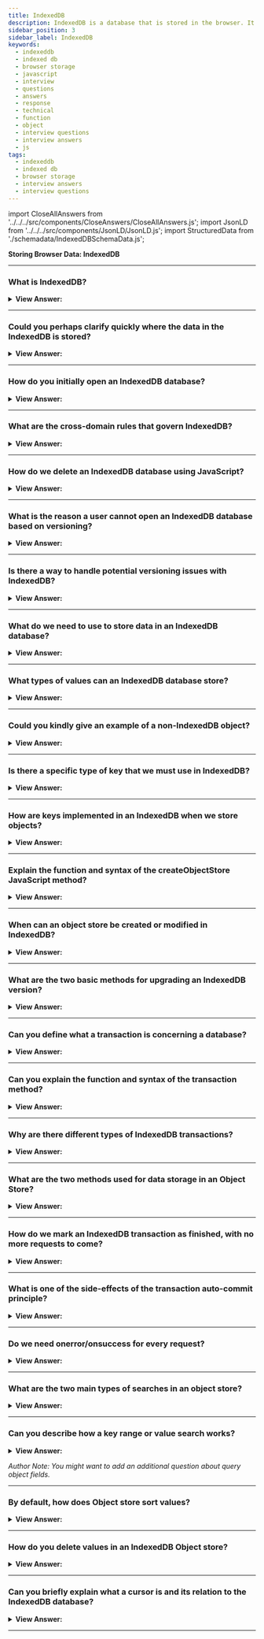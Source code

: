```yaml
---
title: IndexedDB
description: IndexedDB is a database that is stored in the browser. It is used to store data in the browser. | JavaScript Frontend Phone Interview Questions
sidebar_position: 3
sidebar_label: IndexedDB
keywords:
  - indexeddb
  - indexed db
  - browser storage
  - javascript
  - interview
  - questions
  - answers
  - response
  - technical
  - function
  - object
  - interview questions
  - interview answers
  - js
tags:
  - indexeddb
  - indexed db
  - browser storage
  - interview answers
  - interview questions
---
```


import CloseAllAnswers from '../../../src/components/CloseAnswers/CloseAllAnswers.js';
import JsonLD from '../../../src/components/JsonLD/JsonLD.js';
import StructuredData from './schemadata/IndexedDBSchemaData.js';

<JsonLD data={StructuredData} />

<head>
  <title>IndexedDB | JavaScript Frontend Phone Interview Questions</title>
</head>

**Storing Browser Data: IndexedDB**

<CloseAllAnswers />

---

### What is IndexedDB?

<details>
  <summary>
    <strong>View Answer:</strong>
  </summary>
  <div>
    <div>
      <strong>Interview Response:</strong> IndexedDB is a database built into a browser that is much more powerful than localStorage. It has several powerful features that enhance client-side storage. IndexedDB can store practically every sort of value by key, and it supports numerous key types. It supports transactions for reliability and key range queries, and indexes. It can also store much larger volumes of data than localStorage, and it can be used in an asynchronous fashion (async/await) using promises. That power is usually excessive for traditional client-server apps. IndexedDB is mainly intended for offline apps combined with ServiceWorkers and other technologies.
    </div>
  </div>
</details>

---

### Could you perhaps clarify quickly where the data in the IndexedDB is stored?

<details>
  <summary>
    <strong>View Answer:</strong>
  </summary>
  <div>
    <div>
      <strong>Interview Response:</strong> Technically, the data often saves in the visitor's home directory, with browser preferences, addons, and others. Different browsers and OS-level users have their storage.
    </div>
  </div>
</details>

---

### How do you initially open an IndexedDB database?

<details>
  <summary><strong>View Answer:</strong></summary>
  <div>
  <div><strong>Interview Response:</strong> To start working with IndexedDB, we first need to open (connect to) a database. The first step in opening an IndexedDB database is using window.indexedDB in conjunction with the open method. The open method has two parameters: the database name (required, string type), and version 1 by default (optional, positive integer). The call returns the declared object; we should listen to events on the opening request. The events include success, error, and upgradeneeded. Success means that the database is ready with an accessible database object, and the apparent error event means that the database has failed to open. The upgradeneeded handler triggers when the database does not yet exist (technically, its version is 0), so we can perform the initialization.
    </div><br />
  <div><strong className="codeExample">Code Example:</strong><br /><br />

<strong>Syntax: </strong> indexedDB.open(name, version);
<br />
<br />

<div></div>

```js
let openRequest = indexedDB.open('store', 1);

openRequest.onupgradeneeded = function () {
  // triggers if the client had no database
  // ...perform initialization...
};

openRequest.onerror = function () {
  console.error('Error', openRequest.error);
};

openRequest.onsuccess = function () {
  let db = openRequest.result;
  // continue working with database using db object
};
```

  </div>
  </div>
</details>

---

### What are the cross-domain rules that govern IndexedDB?

<details>
  <summary>
    <strong>View Answer:</strong>
  </summary>
  <div>
    <div>
      <strong>Interview Response:</strong> We can have many databases with different names, but all exist within the current origin
      (domain/protocol/port). Different websites cannot access each other’s databases. Some novice programmers may attempt to access the database within an &#8249;iframe&#8250;, but this approach does not meet the recommendation, because it is insecure.
    </div>
  </div>
</details>

---

### How do we delete an IndexedDB database using JavaScript?

<details>
  <summary><strong>View Answer:</strong></summary>
  <div>
  <div><strong>Interview Response:</strong> There are two ways to delete an IndexedDB database. The manual approach is to delete the database in the application manifest pane. The programmatic approach using JavaScript requires us to use the deleteDatabase method. The deleteDatabase() method of the IDBFactory interface requests the deletion of a database. The method returns an IDBOpenDBRequest object immediately and performs the deletion operation asynchronously. If the database successfully deletes, a success event fires on the request object returned from this method, resulting in undefined. If an error occurs while the database deletes, an error event fires on the request object returned from this method.
    </div><br />
  <div><strong className="codeExample">Code Example:</strong><br /><br />

<div></div>

```js
let openRequest = indexedDB.open('store', 1);

openRequest.onupgradeneeded = function () {
  // triggers if the client had no database
  // ...perform initialization...
};

openRequest.onerror = function () {
  console.error('Error', openRequest.error);
};

openRequest.onsuccess = function () {
  let db = openRequest.result;
  // continue working with database using db object
};
```

  </div>
  </div>
</details>

---

### What is the reason a user cannot open an IndexedDB database based on versioning?

<details>
  <summary>
    <strong>View Answer:</strong>
  </summary>
  <div>
    <div>
      <strong>Interview Response:</strong> If the current user database has a higher version than the one specified in the open call, for example, if the present DB version is 3 and we try to open(...2), an error generates, and openRequest.onerror is called. That's unusual, but it can happen if a visitor loads outdated JavaScript code through a proxy cache. So, while the code is ancient, his database is brand new.
    </div>
  </div>
</details>

---

### Is there a way to handle potential versioning issues with IndexedDB?

<details>
  <summary><strong>View Answer:</strong></summary>
  <div>
  <div><strong>Interview Response:</strong> Yes, we should do a version check programmatically to ensure that the user has the most updated version. We have to implement a parallel upgrade to ensure the correct version loads in the client. We achieve this by calling onversionchange to ensure that the client is updated correctly. These update collisions happen rarely, but we should at least have some handling for them, at least onblocked handler, to prevent our script from dying silently.
    </div><br />
  <div><strong className="codeExample">Code Example:</strong><br /><br />

<div></div>

```js
let openRequest = indexedDB.open("store", 2);

openRequest.onupgradeneeded = ...;
openRequest.onerror = ...;

openRequest.onsuccess = function() {
  let db = openRequest.result;

  db.onversionchange = function() {
    db.close();
    alert("Database is outdated, please reload the page.")
  };

  // ...the db is ready, use it...
};

openRequest.onblocked = function() {
  // this event shouldn't trigger if we handle onversionchange correctly

  // it means that there's another open connection to same database
  // and it wasn't closed after db.onversionchange triggered for it
};
```

  </div>
  </div>
</details>

---

### What do we need to use to store data in an IndexedDB database?

<details>
  <summary>
    <strong>View Answer:</strong>
  </summary>
  <div>
    <div>
      <strong>Interview Response:</strong> To store something in IndexedDB, we need an object store. An object store is a core concept in IndexedDB. Counterparts in other databases are called “tables” or “collections”, where the data is stored. A database may have multiple stores: one for users, another for goods, and more. Despite being named an “object-store” IndexedDB, primitives get stored too.
    </div>
  </div>
</details>

---

### What types of values can an IndexedDB database store?

<details>
  <summary>
    <strong>View Answer:</strong>
  </summary>
  <div>
    <div>
      <strong>Interview Response:</strong> We can store almost any value (except objects with a circular reference), including complex objects. IndexedDB uses the standard serialization algorithm to clone-and-store an object. It is like JSON.stringify, but it is more powerful and can store much more data.
    </div>
  </div>
</details>

---

### Could you kindly give an example of a non-IndexedDB object?

<details>
  <summary>
    <strong>View Answer:</strong>
  </summary>
  <div>
    <div>
      <strong>Interview Response:</strong> An example of an object that cannot be stored: an object with circular references. Such objects are not serializable, and JSON.stringify also fails for such objects.
    </div>
  </div>
</details>

---

### Is there a specific type of key that we must use in IndexedDB?

<details>
  <summary>
    <strong>View Answer:</strong>
  </summary>
  <div>
    <div>
      <strong>Interview Response:</strong> Yes, there must be a unique key for every value in the store. A key must be a number, date, string, binary, or array. It is a unique identifier, so we can search/remove/update values by the key index.
    </div>
  </div>
</details>

---

### How are keys implemented in an IndexedDB when we store objects?

<details>
  <summary><strong>View Answer:</strong></summary>
  <div>
  <div><strong>Interview Response:</strong> When we add a value to the store, such as localStorage, we may provide a key. However, when storing objects, IndexedDB enables us to use an object attribute as the key, which is much more handier, or we may auto-generate keys. However, we must first establish an object store with the createObjectStore function.
    </div><br />

<strong>Syntax: </strong> db.createObjectStore(name, options);
<br />
<br />

  </div>
</details>

---

### Explain the function and syntax of the createObjectStore JavaScript method?

<details>
  <summary><strong>View Answer:</strong></summary>
  <div>
  <div><strong>Interview Response:</strong> The createObjectStore() method of the IDBDatabase interface creates and returns a new object store or index. The method takes the store's name and a parameter object that lets you define optional properties. You can use the property to identify individual objects in the store uniquely. As the property is an identifier, it should be unique to every object, and every object should have that property. The options have two optional parameters including the key-path and auto-increment. The key path is a path to an object property that IndexedDB uses as the key. If set to true, the auto-increment option parameter automatically generates a new auto-incrementing number for the key, like an id or number. If we do not supply keyOptions, we need to provide a key when storing an object explicitly.
    </div><br />
  <div><strong className="codeExample">Code Example:</strong><br /><br />

<strong>Syntax: </strong> db.createObjectStore(name, options);
<br />
<br />

<div></div>

```js
// Create an objectStore for this database
let objectStore = db.createObjectStore('toDoList', { keyPath: 'taskTitle' });
```

  </div>
  </div>
</details>

---

### When can an object store be created or modified in IndexedDB?

<details>
  <summary>
    <strong>View Answer:</strong>
  </summary>
  <div>
    <div>
      <strong>Interview Response:</strong> We can only create/modify an object store while updating the upgraded handler's DB version in the upgradeneeded handler. That is a technical limitation. Outside of the handler, we need to be able to add/remove/update the data, but we can only create/remove/alter object stores during a version update.
    </div>
  </div>
</details>

---

### What are the two basic methods for upgrading an IndexedDB version?

<details>
  <summary><strong>View Answer:</strong></summary>
  <div>
  <div><strong>Interview Response:</strong> There are two main approaches to perform a database version upgrade.<br /><br />We can implement per-version upgrade functions: from 1 to 2, from 2 to 3, from 3 to 4, and onwards. Then, in upgradeneeded we can compare versions (e.g., old 2, now 4) and run per-version upgrades step by step, for every intermediate version (2 to 3, then 3 to 4).<br /><br />Or we can examine the database: retrieve a list of existing object stores as db.objectStoreNames. The object is a DOMStringList that provides contains(name) method to check for the existence of the objects, and then we execute updates depending on what exists and what does not.<br /><br />For small databases, the second variant may be simpler.
    </div><br />
  <div><strong className="codeExample">Code Example:</strong> Second Approach<br /><br />

<div></div>

```js
let openRequest = indexedDB.open('db', 2);

// create/upgrade the database without version checks
openRequest.onupgradeneeded = function () {
  let db = openRequest.result;
  if (!db.objectStoreNames.contains('books')) {
    // if there's no "books" store
    db.createObjectStore('books', { keyPath: 'id' }); // create it
  }
};
```

  </div>
  </div>
</details>

---

### Can you define what a transaction is concerning a database?

<details>
  <summary>
    <strong>View Answer:</strong>
  </summary>
  <div>
    <div>
      <strong>Interview Response:</strong> A transaction is a group operation; they should either succeed or fail. For example, when a person buys something, we need to do a group of operations related to their activities, such as removing money from their account or adding an item to their shopping list.
    </div>
  </div>
</details>

---

### Can you explain the function and syntax of the transaction method?

<details>
  <summary><strong>View Answer:</strong></summary>
  <div>
  <div><strong>Interview Response:</strong> The transaction method of the IDBDatabase interface immediately returns a transaction object (IDBTransaction) containing the IDBTransaction.objectStore method, which you can use to access your object-store. We must make all data operations within a transaction in IndexedDB. The transaction method has three available arguments: store, mode/type, and options. The store/storeNames refer to the names of the object stores in the scope of the new transaction, declared as an array of strings. Specify only the object stores that you need to access. If you need to access only one object store, you can specify its name as a string. The mode or type relates to the types of access performed in the transaction. IndexedDB transactions open in one of three modes: readonly, readwrite and readwriteflush (non-standard, Firefox-only.) We should specify the object-store versionchange mode here. If you do not provide the parameter, the default access mode is readonly. Please do not open a readwrite transaction unless you need to write it into the database to avoid slowing things down. The options argument is a dictionary of option durability parameters including "default", "strict", or "relaxed". The default is "default". Using "relaxed" provides better performance but with fewer guarantees. Web applications are encouraged to use "relaxed" for transient data such as caches or quickly changing records and "strict" in cases where reducing the risk of data loss outweighs the impact on performance and power. We should note that the mode/type and options are optional arguments.
    </div><br />
  <div><strong className="codeExample">Code Example:</strong><br /><br />

<strong>Syntax: </strong> IDBDatabase.transaction(storeNames, mode, options);
<br />
<br />

<div></div>

```js
let transaction = db.transaction('books', 'readwrite'); // (1)

// get an object store to operate on it
let books = transaction.objectStore('books'); // (2)

let book = {
  id: 'js',
  price: 10,
  created: new Date(),
};

let request = books.add(book); // (3)

request.onsuccess = function () {
  // (4)
  console.log('Book added to the store', request.result);
};

request.onerror = function () {
  console.log('Error', request.error);
};
```

  </div>
  </div>
</details>

---

### Why are there different types of IndexedDB transactions?

<details>
  <summary><strong>View Answer:</strong></summary>
  <div>
  <div><strong>Interview Response:</strong> Performance is why transactions need to be labeled either readonly or readwrite. Many readonly transactions can access the same store concurrently, but readwrite transactions cannot. A readwrite transaction “locks” the store for writing. The following transaction must wait before the previous one finishes before accessing the same store.
    </div><br />
  <div><strong className="codeExample">Code Example:</strong><br /><br />

<div></div>

```js
let transaction = db.transaction('books', 'readwrite'); // (1)
```

  </div>
  </div>
</details>

---

### What are the two methods used for data storage in an Object Store?

<details>
  <summary>
    <strong>View Answer:</strong>
  </summary>
  <div>
    <div>
      <strong>Interview Response:</strong> Object stores support two methods: the put() and add() methods that store values. The put(value, [key]) adds values to the store. The object store supplies the key only if the object store does not have keyPath or autoIncrement option. If there is already a value with the same key, it gets replaced. The add(value, [key]) function is the same as the put method, except if a value with the same key already exists, the request fails, and an error with the name "ConstraintError" gets created.
    </div>
    <br />
    <strong>Syntax: </strong> let request = books.add(book);
    <br />
    <br />
  </div>
</details>

---

### How do we mark an IndexedDB transaction as finished, with no more requests to come?

<details>
  <summary>
    <strong>View Answer:</strong>
  </summary>
  <div>
    <div>
      <strong>Interview Response:</strong> There is no way to mark an IndexedDB transaction as finished (this is not the same as oncomplete) in version 2.0. When all transaction requests end and the microtasks queue is empty, it commits automatically. Usually, we can assume that a transaction commits when all its requests are complete and the current code finishes.
    </div>
  </div>
</details>

---

### What is one of the side-effects of the transaction auto-commit principle?

<details>
  <summary><strong>View Answer:</strong></summary>
  <div>
  <div><strong>Interview Response:</strong> The auto-commit principle of transactions has an interesting side effect. During a transaction, we cannot introduce an async operation like fetch or setTimeout. IndexedDB does not hold the transaction until these reach completion. This process is especially noticeable when using fetch and setTimeout combined with an IndexedDB transaction. The IndexedDB spec's authors feel that transactions should be short-lived. Primarily for reasons of performance. Readwrite transactions, in particular, "lock" the stores for writing. So, if one part of the program initiates readwrite on the books object store, another portion of the application that wishes to do the same must wait: the new transaction "hangs" until the previous one reaches completion. If transactions take a long time, this might cause unusual delays.
    </div><br />
  <div><strong className="codeExample">Code Example:</strong><br /><br />

<div></div>

```js
let request1 = books.add(book);

request1.onsuccess = function () {
  fetch('/').then((response) => {
    let request2 = books.add(anotherBook); // (*)
    request2.onerror = function () {
      console.log(request2.error.name); // TransactionInactiveError
    };
  });
};
```

  </div>
  </div>
</details>

---

### Do we need onerror/onsuccess for every request?

<details>
  <summary><strong>View Answer:</strong></summary>
  <div>
  <div><strong>Interview Response:</strong> Not every time. We can use event delegation instead. All events are DOM events, with capturing and bubbling, but we usually, only use the bubbling stage for event delegation. We can catch all errors using db.onerror handler for reporting or other purposes. If an error get handled, we do not want to report it. We can stop the bubbling and use db.onerror by using event.stopPropagation() in request.onerror.
    </div><br />
  <div><strong className="codeExample">Code Example:</strong><br /><br />

<div></div>

```js
request.onerror = function (event) {
  if (request.error.name == 'ConstraintError') {
    console.log('Book with such id already exists'); // handle the error
    event.preventDefault(); // don't abort the transaction
    event.stopPropagation(); // don't bubble error up, "chew" it
  } else {
    // do nothing
    // transaction will be aborted
    // we can take care of error in transaction.onabort
  }
};
```

  </div>
  </div>
</details>

---

### What are the two main types of searches in an object store?

<details>
  <summary>
    <strong>View Answer:</strong>
  </summary>
  <div>
    <div>
      <strong>Interview Response:</strong> There are two main types of search in an object store: searching by key-value or key range or another object field. This process requires an additional data structure named “index”.
    </div>
  </div>
</details>

---

### Can you describe how a key range or value search works?

<details>
  <summary><strong>View Answer:</strong></summary>
  <div>
  <div><strong>Interview Response:</strong> To search an IndexedDB database by key range or value, we must implement the IDBKeyrange object and call on the lowerbound and upperbound methods. lowerBound() generates a new key range with only a lower bound. It is closed by default and includes the lower endpoint value. The upperBound() function generates a new upper-bound key range, and it is closed by default and includes the upper endpoint value. The following methods include store get, getAll, getKey, getAllKeys, or count to perform the actual search. They accept a query argument that can be either an exact key or a key range.
    </div><br />
  <div><strong className="codeExample">Code Example:</strong><br /><br />

<div></div>

```js
// get one book
books.get('js');

// get books with 'css' <= id <= 'html'
books.getAll(IDBKeyRange.bound('css', 'html'));

// get books with id < 'html'
books.getAll(IDBKeyRange.upperBound('html', true));

// get all books
books.getAll();

// get all keys, where id > 'js'
books.getAllKeys(IDBKeyRange.lowerBound('js', true));
```

  </div>
  </div>
</details>

_Author Note: You might want to add an additional question about query object fields._

---

### By default, how does Object store sort values?

<details>
  <summary>
    <strong>View Answer:</strong>
  </summary>
  <div>
    <div>
      <strong>Interview Response:</strong> Internally, an object storage arranges values by key by default. As a result, requests for return values are returned in key order.
    </div>
  </div>
</details>

---

### How do you delete values in an IndexedDB Object store?

<details>
  <summary><strong>View Answer:</strong></summary>
  <div>
  <div><strong>Interview Response:</strong> In simple terms, the delete method looks up values to delete by a query. The call format is similar to the getAll() method. If we want to delete everything, we can use the clear method to clear the entire storage.
    </div><br />
  <div><strong className="codeExample">Code Example:</strong><br /><br />

<div></div>

```js
// find the key where price = 5
let request = priceIndex.getKey(5);

request.onsuccess = function () {
  let id = request.result;
  let deleteRequest = books.delete(id);
};

books.clear(); // clear the storage.
```

  </div>
  </div>
</details>

---

### Can you briefly explain what a cursor is and its relation to the IndexedDB database?

<details>
  <summary><strong>View Answer:</strong></summary>
  <div>
  <div><strong>Interview Response:</strong> A cursor is a pointer that iterates across all the documents in each data store or index, exposing the data for the page that the cursor is presently "pointing" at on each iteration.<br /><br />It also contains a few pieces of additional metadata and a couple of methods, like continue or primaryKey. As an object store is sorted internally by key, a cursor walks the store in key order (ascending by default). The cursor also has two optional arguments, including the range and direction. The range query is a key or a key range, same as for getAll. The direction sets the order to use and includes two parameters prev, and nextunique or prevunique. The prev parameter is the reverse order: down from the record with the biggest key. The nextunique and prevunique are similar, but the skip records with the same key (only for cursors over indexes, e.g., for multiple books with price=5 only the first one returns). The main difference of the cursor is that request.onsuccess triggers multiple times: once for each result.
    </div><br />
  <div><strong className="codeExample">Code Example:</strong><br /><br />

<div></div>

```js
const request = window.indexedDB.open('database', 1);
request.onsuccess = () => {
  const db = request.result;
  const transaction = db.transaction(['invoices'], 'readonly');
  const invoiceStore = transaction.objectStore('invoices');
  const getCursorRequest = invoiceStore.openCursor();
  getCursorRequest.onsuccess = (e) => {
    // Cursor logic here
  };
};
```

  </div>
  </div>
</details>

---
